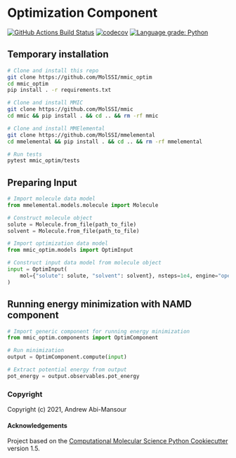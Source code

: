 # Optimization Component

[//]: # (Badges)
[![GitHub Actions Build Status](https://github.com/MolSSI/mmic_optim/workflows/CI/badge.svg)](https://github.com/MolSSI/mmic_optim/actions?query=workflow%3ACI)
[![codecov](https://codecov.io/gh/MolSSI/mmic_optim/branch/master/graph/badge.svg)](https://codecov.io/gh/MolSSI/mmic_optim/branch/master)
[![Language grade: Python](https://img.shields.io/lgtm/grade/python/g/MolSSI/mmic_optim.svg?logo=lgtm&logoWidth=18)](https://lgtm.com/projects/g/MolSSI/mmic_optim/context:python)



## Temporary installation

```bash
# Clone and install this repo
git clone https://github.com/MolSSI/mmic_optim
cd mmic_optim
pip install . -r requirements.txt

# Clone and install MMIC
git clone https://github.com/MolSSI/mmic
cd mmic && pip install . && cd .. && rm -rf mmic

# Clone and install MMElemental
git clone https://github.com/MolSSI/mmelemental         
cd mmelemental && pip install . && cd .. && rm -rf mmelemental

# Run tests
pytest mmic_optim/tests
```

## Preparing Input

```python
# Import molecule data model
from mmelemental.models.molecule import Molecule

# Construct molecule object
solute = Molecule.from_file(path_to_file)
solvent = Molecule.from_file(path_to_file)

# Import optimization data model
from mmic_optim.models import OptimInput

# Construct input data model from molecule object
input = OptimInput(
    mol={"solute": solute, "solvent": solvent}, nsteps=1e4, engine="openmm"
)
```

## Running energy minimization with NAMD component

```python
# Import generic component for running energy minimization
from mmic_optim.components import OptimComponent

# Run minimization
output = OptimComponent.compute(input)

# Extract potential energy from output
pot_energy = output.observables.pot_energy
```

### Copyright

Copyright (c) 2021, Andrew Abi-Mansour


#### Acknowledgements
 
Project based on the 
[Computational Molecular Science Python Cookiecutter](https://github.com/molssi/cookiecutter-cms) version 1.5.
